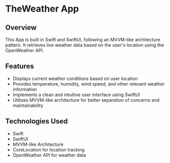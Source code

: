 # TheWeather App

## Overview
This App is built in Swift and SwiftUI, following an MVVM-like architecture pattern. 
It retrieves live weather data based on the user's location using the OpenWeather API.

## Features
- Displays current weather conditions based on user location
- Provides temperature, humidity, wind speed, and other relevant weather information
- Implements a clean and intuitive user interface using SwiftUI
- Utilizes MVVM-like architecture for better separation of concerns and maintainability

## Technologies Used
- Swift
- SwiftUI
- MVVM-like Architecture
- CoreLocation for location tracking
- OpenWeather API for weather data
